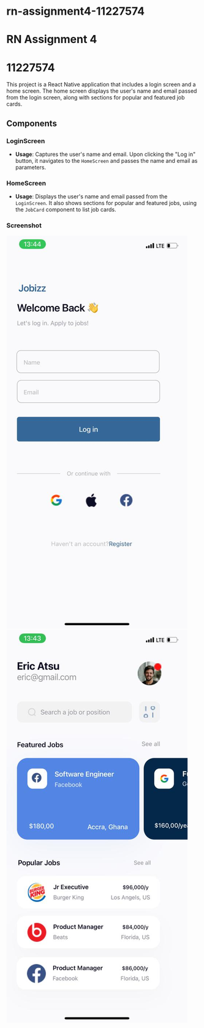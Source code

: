 
# rn-assignment4-11227574

# RN Assignment 4
# 11227574
This project is a React Native application that includes a login screen and a home screen. The home screen displays the user's name and email passed from the login screen, along with sections for popular and featured job cards.



## Components

### LoginScreen
- **Usage**: Captures the user's name and email. Upon clicking the "Log in" button, it navigates to the `HomeScreen` and passes the name and email as parameters.


### HomeScreen
- **Usage**: Displays the user's name and email passed from the `LoginScreen`. It also shows sections for popular and featured jobs, using the `JobCard` component to list job cards.

### Screenshot
![Login Screen](./hk1.jpeg)
![Home Screen](./hk2.jpeg)




